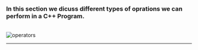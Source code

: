### In this section we dicuss different types of oprations we can perform in a C++ Program.
</br>
<img align="centre"  alt="operators" src="https://www.geeksforgeeks.org/wp-content/uploads/Operators-In-C.png" />

*** 
